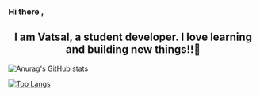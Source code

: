 ### Hi there , 
 <h2 align = 'center'>I am Vatsal, a student developer. I love learning and building new things!!👋 </h2>
 

<!--
**vatsalsinha/vatsalsinha** is a ✨ _special_ ✨ repository because its `README.md` (this file) appears on your GitHub profile.

Here are some ideas to get you started:

- 🔭 I’m currently working on ...
- 🌱 I’m currently learning ...
- 👯 I’m looking to collaborate on ...
- 🤔 I’m looking for help with ...
- 💬 Ask me about ...
- 📫 How to reach me: ...
- 😄 Pronouns: ...
- ⚡ Fun fact: ...
-->


![Anurag's GitHub stats](https://github-readme-stats.vercel.app/api?username=vatsalsinha&show_icons=true&theme=radical&hide=contribs,prs)

[![Top Langs](https://github-readme-stats.vercel.app/api/top-langs/?username=vatsalsinha&layout=compact&theme=radical)](https://github.com/anuraghazra/github-readme-stats)


